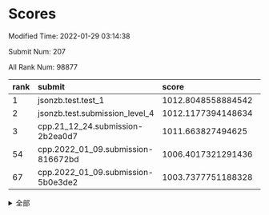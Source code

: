 # Scores

Modified Time: 2022-01-29 03:14:38

Submit Num: 207

All Rank Num: 98877

| rank |               submit               |       score        |       sigma        | pk_num |
| :--- | :--------------------------------- | :----------------- | :----------------- | :----- |
| 1    | jsonzb.test.test_1                 | 1012.8048558884542 | 0.8092604361027758 | 1913   |
| 2    | jsonzb.test.submission_level_4     | 1012.1177394148634 | 0.797951399078979  | 1909   |
| 3    | cpp.21_12_24.submission-2b2ea0d7   | 1011.663827494625  | 0.7733960383177008 | 1905   |
| 54   | cpp.2022_01_09.submission-816672bd | 1006.4017321291436 | 0.729382679372215  | 1914   |
| 67   | cpp.2022_01_09.submission-5b0e3de2 | 1003.7377751188328 | 0.7166695757698872 | 1912   |


<details>
<summary>全部</summary>

| rank |                 submit                 |       score        |       sigma        | pk_num |
| :--- | :------------------------------------- | :----------------- | :----------------- | :----- |
| 1    | jsonzb.test.test_1                     | 1012.8048558884542 | 0.8092604361027758 | 1913   |
| 2    | jsonzb.test.submission_level_4         | 1012.1177394148634 | 0.797951399078979  | 1909   |
| 3    | cpp.21_12_24.submission-2b2ea0d7       | 1011.663827494625  | 0.7733960383177008 | 1905   |
| 4    | gobigger.level_3.submission_level_3_46 | 1011.6266738462849 | 0.7713987199699269 | 1907   |
| 5    | gobigger.level_3.submission_level_3_2  | 1011.2276602925903 | 0.7813418453305937 | 1904   |
| 6    | gobigger.level_3.submission_level_3_19 | 1011.1815299704198 | 0.760331991940346  | 1904   |
| 7    | gobigger.level_3.submission_level_3_42 | 1010.9829480167282 | 0.7862581280435574 | 1905   |
| 8    | gobigger.level_3.submission_level_3_31 | 1010.8802633991661 | 0.7744486544966581 | 1910   |
| 9    | gobigger.level_3.submission_level_3_9  | 1010.8305023183918 | 0.7462757573976505 | 1912   |
| 10   | gobigger.level_3.submission_level_3_13 | 1010.6173755151106 | 0.7609205044534523 | 1912   |
| 11   | gobigger.level_3.submission_level_3_47 | 1010.5564519670511 | 0.7609866625719317 | 1911   |
| 12   | gobigger.level_3.submission_level_3_49 | 1010.4693663482617 | 0.7537500589558853 | 1909   |
| 13   | gobigger.level_3.submission_level_3_6  | 1010.4548602106978 | 0.7599233962702346 | 1908   |
| 14   | gobigger.level_3.submission_level_3_12 | 1010.4073311506824 | 0.762817194069217  | 1911   |
| 15   | gobigger.level_3.submission_level_3_40 | 1010.3947445606346 | 0.7628954119612771 | 1915   |
| 16   | gobigger.level_3.submission_level_3_18 | 1010.2492733379049 | 0.760461355473557  | 1914   |
| 17   | gobigger.level_3.submission_level_3_38 | 1010.2398750679572 | 0.7728497722611712 | 1911   |
| 18   | gobigger.level_3.submission_level_3_1  | 1010.1666942192834 | 0.7644477799976415 | 1907   |
| 19   | gobigger.level_3.submission_level_3_44 | 1010.1542258752248 | 0.7563971382778203 | 1908   |
| 20   | gobigger.level_3.submission_level_3_43 | 1010.1210187784216 | 0.7612119216789425 | 1911   |
| 21   | gobigger.level_3.submission_level_3_0  | 1010.1016353992126 | 0.7659169482893523 | 1912   |
| 22   | gobigger.level_3.submission_level_3_23 | 1010.080791589474  | 0.7515784313040913 | 1910   |
| 23   | gobigger.level_3.submission_level_3_27 | 1010.0276489013328 | 0.7665576384476674 | 1910   |
| 24   | gobigger.level_3.submission_level_3_28 | 1009.895185113242  | 0.7549230646313211 | 1914   |
| 25   | gobigger.level_3.submission_level_3_8  | 1009.8865119692    | 0.7637453253751711 | 1915   |
| 26   | gobigger.level_3.submission_level_3_4  | 1009.8755617216664 | 0.7565585458630435 | 1907   |
| 27   | gobigger.level_3.submission_level_3_32 | 1009.8715251149446 | 0.7565055523971216 | 1914   |
| 28   | gobigger.level_3.submission_level_3_45 | 1009.8586784309111 | 0.7744993959639084 | 1911   |
| 29   | gobigger.level_3.submission_level_3_21 | 1009.8331688490138 | 0.7478388909237594 | 1906   |
| 30   | gobigger.level_3.submission_level_3_41 | 1009.8159002687439 | 0.7475029427164952 | 1913   |
| 31   | gobigger.level_3.submission_level_3_5  | 1009.7687690646494 | 0.7468844010543959 | 1909   |
| 32   | gobigger.level_3.submission_level_3_7  | 1009.7458801461773 | 0.7774140181271487 | 1906   |
| 33   | gobigger.level_3.submission_level_3_26 | 1009.6422408321406 | 0.7489105278346766 | 1908   |
| 34   | gobigger.level_3.submission_level_3_10 | 1009.6039948715733 | 0.7426488842284007 | 1911   |
| 35   | gobigger.level_3.submission_level_3_30 | 1009.5726042479107 | 0.7529608825242124 | 1910   |
| 36   | gobigger.level_3.submission_level_3_15 | 1009.5443498414821 | 0.7553833947151862 | 1913   |
| 37   | gobigger.level_3.submission_level_3_14 | 1009.498259223451  | 0.7750700060597128 | 1916   |
| 38   | gobigger.level_3.submission_level_3_24 | 1009.4449992775172 | 0.7600590150764113 | 1911   |
| 39   | gobigger.level_3.submission_level_3_48 | 1009.3548246851235 | 0.7411032212794326 | 1913   |
| 40   | gobigger.level_3.submission_level_3_20 | 1009.1824735114844 | 0.7389152136657076 | 1906   |
| 41   | gobigger.level_3.submission_level_3_33 | 1009.1742388547394 | 0.7388352495342887 | 1913   |
| 42   | gobigger.level_3.submission_level_3_37 | 1009.1025828693988 | 0.7382927448962081 | 1914   |
| 43   | gobigger.level_3.submission_level_3_16 | 1009.0337115421103 | 0.7683025943110465 | 1912   |
| 44   | gobigger.level_3.submission_level_3_3  | 1008.9882351121954 | 0.7342627659192988 | 1914   |
| 45   | gobigger.level_3.submission_level_3_11 | 1008.9543844800451 | 0.7443407160681639 | 1911   |
| 46   | gobigger.level_3.submission_level_3_39 | 1008.9108184042161 | 0.7465367372034822 | 1910   |
| 47   | gobigger.level_3.submission_level_3_17 | 1008.90972245493   | 0.7462587254927392 | 1911   |
| 48   | gobigger.level_3.submission_level_3_34 | 1008.9072135488386 | 0.7646686950938915 | 1913   |
| 49   | gobigger.level_3.submission_level_3_22 | 1008.8894625966423 | 0.7367772546538324 | 1907   |
| 50   | gobigger.level_3.submission_level_3_29 | 1008.8892872578617 | 0.7421592595214882 | 1904   |
| 51   | gobigger.level_3.submission_level_3_36 | 1008.885337966845  | 0.752798968417927  | 1914   |
| 52   | gobigger.level_3.submission_level_3_25 | 1008.5920569326302 | 0.745016619607868  | 1913   |
| 53   | gobigger.level_3.submission_level_3_35 | 1008.3295841329647 | 0.7574261871095287 | 1905   |
| 54   | cpp.2022_01_09.submission-816672bd     | 1006.4017321291436 | 0.729382679372215  | 1914   |
| 55   | gobigger.level_1.submission_level_1_5  | 1004.7413540649195 | 0.7341785327173873 | 1912   |
| 56   | gobigger.level_1.submission_level_1_42 | 1004.5488453801677 | 0.7304371231824098 | 1908   |
| 57   | gobigger.level_1.submission_level_1_27 | 1004.5078193806738 | 0.7095021827003549 | 1916   |
| 58   | gobigger.level_1.submission_level_1_25 | 1004.2214327034353 | 0.7285673112051848 | 1905   |
| 59   | gobigger.level_1.submission_level_1_21 | 1004.1619844277322 | 0.725857987486502  | 1908   |
| 60   | gobigger.level_1.submission_level_1_46 | 1004.0478246113008 | 0.7109011324223877 | 1907   |
| 61   | gobigger.level_1.submission_level_1_19 | 1003.9161185945802 | 0.7191382415001164 | 1910   |
| 62   | gobigger.level_1.submission_level_1_29 | 1003.8793603115233 | 0.7111466568331135 | 1911   |
| 63   | gobigger.level_1.submission_level_1_36 | 1003.872172465884  | 0.7137012696914319 | 1910   |
| 64   | gobigger.level_1.submission_level_1_44 | 1003.8111260222751 | 0.7181475630819542 | 1908   |
| 65   | gobigger.level_1.submission_level_1_26 | 1003.7820878487785 | 0.7261612849930618 | 1911   |
| 66   | gobigger.level_1.submission_level_1_0  | 1003.7788934085063 | 0.7126327891912028 | 1911   |
| 67   | cpp.2022_01_09.submission-5b0e3de2     | 1003.7377751188328 | 0.7166695757698872 | 1912   |
| 68   | gobigger.level_1.submission_level_1_28 | 1003.7162337936439 | 0.7068294791725113 | 1913   |
| 69   | gobigger.level_1.submission_level_1_2  | 1003.6264716597241 | 0.7184894843789048 | 1911   |
| 70   | gobigger.level_1.submission_level_1_43 | 1003.5391960820249 | 0.7111422137177011 | 1908   |
| 71   | gobigger.level_1.submission_level_1_15 | 1003.5139550517899 | 0.7130673926252166 | 1915   |
| 72   | gobigger.level_1.submission_level_1_17 | 1003.4889396047184 | 0.7121380245880808 | 1912   |
| 73   | gobigger.level_1.submission_level_1_20 | 1003.4671576087404 | 0.7146316281275097 | 1908   |
| 74   | gobigger.level_1.submission_level_1_6  | 1003.4087307852277 | 0.7221343902098247 | 1910   |
| 75   | gobigger.level_1.submission_level_1_12 | 1003.3641965621454 | 0.7089318689885938 | 1912   |
| 76   | gobigger.level_1.submission_level_1_9  | 1003.3603158536625 | 0.7254318410614997 | 1908   |
| 77   | gobigger.level_1.submission_level_1_16 | 1003.3574289807086 | 0.7133297433147979 | 1911   |
| 78   | gobigger.level_1.submission_level_1_32 | 1003.3120450565995 | 0.7206243316677493 | 1903   |
| 79   | gobigger.level_1.submission_level_1_3  | 1003.2890646713666 | 0.7121047961018792 | 1914   |
| 80   | gobigger.level_1.submission_level_1_14 | 1003.2581560802797 | 0.722224435525167  | 1912   |
| 81   | gobigger.level_1.submission_level_1_30 | 1003.2412206787347 | 0.7229085218730519 | 1914   |
| 82   | gobigger.level_1.submission_level_1_37 | 1003.2260762211782 | 0.7056923433509442 | 1914   |
| 83   | gobigger.level_1.submission_level_1_39 | 1003.217231010471  | 0.7181333644343416 | 1911   |
| 84   | gobigger.level_1.submission_level_1_38 | 1003.1900618643554 | 0.7024178695802378 | 1912   |
| 85   | gobigger.level_1.submission_level_1_7  | 1003.1180056391142 | 0.7135102606717532 | 1908   |
| 86   | gobigger.level_1.submission_level_1_33 | 1003.0498510900753 | 0.715399224207771  | 1912   |
| 87   | gobigger.level_1.submission_level_1_35 | 1003.0217040528815 | 0.7204505358666937 | 1912   |
| 88   | gobigger.level_1.submission_level_1_1  | 1002.967611698319  | 0.7177179274729563 | 1911   |
| 89   | gobigger.level_1.submission_level_1_10 | 1002.9240359899245 | 0.7112813016768408 | 1912   |
| 90   | gobigger.level_1.submission_level_1_45 | 1002.8649762068268 | 0.7263093469024979 | 1911   |
| 91   | gobigger.level_1.submission_level_1_11 | 1002.8610669609828 | 0.7112452677787    | 1908   |
| 92   | gobigger.level_1.submission_level_1_34 | 1002.766367771351  | 0.7101684319197693 | 1915   |
| 93   | gobigger.level_1.submission_level_1_31 | 1002.7658201554644 | 0.7251987156938107 | 1910   |
| 94   | gobigger.level_1.submission_level_1_22 | 1002.7577913879085 | 0.7097090470544253 | 1912   |
| 95   | gobigger.level_1.submission_level_1_23 | 1002.6958442421765 | 0.7150333886726802 | 1909   |
| 96   | gobigger.level_1.submission_level_1_8  | 1002.6564824766951 | 0.7186536703980191 | 1910   |
| 97   | gobigger.level_1.submission_level_1_18 | 1002.645641883278  | 0.71200192011359   | 1908   |
| 98   | gobigger.level_1.submission_level_1_48 | 1002.6170132585618 | 0.7109503292011335 | 1907   |
| 99   | gobigger.level_1.submission_level_1_13 | 1002.340045878282  | 0.7152902952082746 | 1910   |
| 100  | gobigger.level_1.submission_level_1_4  | 1002.3235785286844 | 0.7112046262689229 | 1911   |
| 101  | gobigger.level_1.submission_level_1_49 | 1002.1297846872025 | 0.7036059539739817 | 1913   |
| 102  | gobigger.level_1.submission_level_1_47 | 1001.8776275870292 | 0.7076610469582436 | 1913   |
| 103  | gobigger.level_1.submission_level_1_40 | 1001.5176175096143 | 0.7139946269373697 | 1913   |
| 104  | gobigger.level_1.submission_level_1_24 | 1001.3242103486228 | 0.7144148159632899 | 1913   |
| 105  | gobigger.level_1.submission_level_1_41 | 1000.8181365572293 | 0.7130466941407656 | 1912   |
| 106  | gobigger.random.submission_random_37   | 997.337118575424   | 0.700080934148969  | 1910   |
| 107  | gobigger.random.submission_random_7    | 997.0381640413615  | 0.7110762624197904 | 1911   |
| 108  | gobigger.random.submission_random_14   | 996.9933345048896  | 0.704539673517211  | 1914   |
| 109  | gobigger.random.submission_random_39   | 996.7203467354174  | 0.7076743917403723 | 1911   |
| 110  | gobigger.random.submission_random_16   | 996.5959174631328  | 0.7146184507560494 | 1911   |
| 111  | gobigger.random.submission_random_23   | 996.5957454231528  | 0.7017089291262076 | 1913   |
| 112  | gobigger.random.submission_random_43   | 996.5761407273845  | 0.6931511417471756 | 1916   |
| 113  | gobigger.random.submission_random_41   | 996.5217335788425  | 0.6952447021105586 | 1911   |
| 114  | gobigger.random.submission_random_17   | 996.4948230829326  | 0.7115353208839361 | 1910   |
| 115  | gobigger.random.submission_random_44   | 996.4410493552543  | 0.7089839728442975 | 1915   |
| 116  | gobigger.random.submission_random_34   | 996.4405186020913  | 0.7092717240969318 | 1913   |
| 117  | gobigger.random.submission_random_21   | 996.4381662085859  | 0.7087078695764318 | 1913   |
| 118  | gobigger.random.submission_random_29   | 996.3716198244451  | 0.7061306455814371 | 1913   |
| 119  | gobigger.random.submission_random_0    | 996.3229633040722  | 0.7172632574777218 | 1904   |
| 120  | gobigger.random.submission_random_15   | 996.3205611985351  | 0.7057510362508661 | 1913   |
| 121  | gobigger.random.submission_random_11   | 996.2769760940193  | 0.705389702355936  | 1907   |
| 122  | gobigger.random.submission_random_38   | 996.2464564797546  | 0.7131184789740042 | 1913   |
| 123  | gobigger.random.submission_random_6    | 996.2415417986889  | 0.7076778065574907 | 1911   |
| 124  | gobigger.random.submission_random_31   | 996.23535454126    | 0.7053350367388036 | 1914   |
| 125  | gobigger.random.submission_random_47   | 996.2270729412955  | 0.71252174394474   | 1909   |
| 126  | gobigger.random.submission_random_22   | 996.2210227618491  | 0.7193368266106838 | 1909   |
| 127  | gobigger.random.submission_random_19   | 996.2030615104405  | 0.7224174835644539 | 1911   |
| 128  | gobigger.random.submission_random_33   | 996.2001776606453  | 0.7129624628555972 | 1910   |
| 129  | gobigger.random.submission_random_3    | 996.1854240397672  | 0.7018368752313211 | 1908   |
| 130  | gobigger.random.submission_random_35   | 996.1838404778949  | 0.6930362493113513 | 1912   |
| 131  | gobigger.random.submission_random_32   | 996.1069357905184  | 0.7094781687824492 | 1911   |
| 132  | gobigger.random.submission_random_30   | 996.0541451086726  | 0.7175452791096909 | 1912   |
| 133  | gobigger.random.submission_random_46   | 996.0368549860208  | 0.7003319486860334 | 1912   |
| 134  | gobigger.random.submission_random_36   | 996.015462994248   | 0.7109368930064927 | 1908   |
| 135  | gobigger.random.submission_random_9    | 995.987686178883   | 0.7017222552126501 | 1915   |
| 136  | gobigger.random.submission_random_24   | 995.9419173373807  | 0.7029649636079758 | 1907   |
| 137  | gobigger.random.submission_random_28   | 995.9091863303038  | 0.7062776558152217 | 1912   |
| 138  | gobigger.random.submission_random_12   | 995.8913479092274  | 0.7088901936915415 | 1913   |
| 139  | gobigger.random.submission_random_10   | 995.841823647331   | 0.7037131960617066 | 1911   |
| 140  | gobigger.random.submission_random_49   | 995.7615372983345  | 0.7255991674388577 | 1911   |
| 141  | gobigger.random.submission_random_25   | 995.6903727206218  | 0.6994806988381648 | 1913   |
| 142  | gobigger.random.submission_random_8    | 995.6665764122049  | 0.713391758367053  | 1911   |
| 143  | gobigger.random.submission_random_2    | 995.5970465597304  | 0.7157135962968227 | 1913   |
| 144  | gobigger.random.submission_random_4    | 995.5469250816597  | 0.7284231676923469 | 1909   |
| 145  | gobigger.random.submission_random_26   | 995.3827537331935  | 0.7104436983096187 | 1908   |
| 146  | gobigger.random.submission_random_45   | 995.3266595048719  | 0.7067748753660914 | 1913   |
| 147  | gobigger.random.submission_random_27   | 995.238444169672   | 0.7021862261703331 | 1910   |
| 148  | gobigger.random.submission_random_18   | 995.1963068527273  | 0.7082582912454006 | 1908   |
| 149  | gobigger.random.submission_random_5    | 995.1836956423604  | 0.7116128091526099 | 1905   |
| 150  | gobigger.random.submission_random_40   | 995.1600286493571  | 0.715250061999393  | 1910   |
| 151  | gobigger.random.submission_random_20   | 995.1126119321348  | 0.7078974490552538 | 1910   |
| 152  | gobigger.random.submission_random_42   | 995.0791000181208  | 0.7231743804001345 | 1913   |
| 153  | gobigger.random.submission_random_48   | 994.9635599203012  | 0.7189677026495649 | 1916   |
| 154  | gobigger.random.submission_random_13   | 994.880375038239   | 0.7286701235069968 | 1909   |
| 155  | gobigger.random.submission_random_1    | 994.61641293916    | 0.7177306044053301 | 1913   |
| 156  | gobigger.level_2.submission_level_2_32 | 993.6668791563607  | 0.7248226250948444 | 1913   |
| 157  | gobigger.level_2.submission_level_2_27 | 993.5220953212178  | 0.7279123322860537 | 1908   |
| 158  | gobigger.level_2.submission_level_2_0  | 993.4630186189266  | 0.7431857190191961 | 1910   |
| 159  | gobigger.level_2.submission_level_2_29 | 993.3488951508533  | 0.7402492775131726 | 1912   |
| 160  | gobigger.level_2.submission_level_2_6  | 993.2220769293185  | 0.7480417901187629 | 1907   |
| 161  | gobigger.level_2.submission_level_2_1  | 993.1814293331321  | 0.734153596403329  | 1919   |
| 162  | gobigger.level_2.submission_level_2_31 | 993.08995068077    | 0.7350766950881851 | 1911   |
| 163  | gobigger.level_2.submission_level_2_4  | 993.0774974601027  | 0.7290228050847215 | 1912   |
| 164  | gobigger.level_2.submission_level_2_48 | 993.0374778235436  | 0.7306125065359212 | 1907   |
| 165  | gobigger.level_2.submission_level_2_42 | 993.0327162619657  | 0.7238401046197802 | 1907   |
| 166  | gobigger.level_2.submission_level_2_28 | 992.7322634692631  | 0.7315416879775171 | 1913   |
| 167  | gobigger.level_2.submission_level_2_14 | 992.6941078502217  | 0.7504441623175945 | 1912   |
| 168  | gobigger.level_2.submission_level_2_36 | 992.6609762052041  | 0.7326233783995134 | 1909   |
| 169  | gobigger.level_2.submission_level_2_47 | 992.6049110688748  | 0.7379633928085244 | 1915   |
| 170  | gobigger.level_2.submission_level_2_25 | 992.5621923042603  | 0.7468523409056353 | 1913   |
| 171  | gobigger.level_2.submission_level_2_40 | 992.5532099477458  | 0.7602886399990681 | 1909   |
| 172  | gobigger.level_2.submission_level_2_15 | 992.468845584135   | 0.7386606053491759 | 1910   |
| 173  | gobigger.level_2.submission_level_2_12 | 992.4478671478637  | 0.7454154621261591 | 1912   |
| 174  | gobigger.level_2.submission_level_2_23 | 992.3590439450829  | 0.7514373628356515 | 1914   |
| 175  | gobigger.level_2.submission_level_2_46 | 992.3226850190506  | 0.7288561675197841 | 1912   |
| 176  | gobigger.level_2.submission_level_2_3  | 992.2181299775956  | 0.7447704616822219 | 1914   |
| 177  | gobigger.level_2.submission_level_2_11 | 992.1685899574928  | 0.7637997529110915 | 1906   |
| 178  | gobigger.level_2.submission_level_2_24 | 992.1347533320737  | 0.7559445887106371 | 1909   |
| 179  | gobigger.level_2.submission_level_2_49 | 992.1169360357416  | 0.7471730513565119 | 1910   |
| 180  | gobigger.level_2.submission_level_2_39 | 992.0624296239536  | 0.7457179238039094 | 1914   |
| 181  | gobigger.level_2.submission_level_2_18 | 992.0104914297891  | 0.7451083488138575 | 1901   |
| 182  | gobigger.level_2.submission_level_2_30 | 992.0037563330096  | 0.7436507985230518 | 1911   |
| 183  | gobigger.level_2.submission_level_2_44 | 992.0018074888916  | 0.7272409283806613 | 1908   |
| 184  | gobigger.level_2.submission_level_2_43 | 991.9722356894664  | 0.74291435624301   | 1911   |
| 185  | gobigger.level_2.submission_level_2_38 | 991.9692748518165  | 0.7507636990394055 | 1912   |
| 186  | gobigger.level_2.submission_level_2_21 | 991.9677023482749  | 0.7340153477358858 | 1913   |
| 187  | gobigger.level_2.submission_level_2_26 | 991.8838971192298  | 0.7313505171187779 | 1910   |
| 188  | gobigger.level_2.submission_level_2_19 | 991.8686908899754  | 0.7429530886670793 | 1916   |
| 189  | gobigger.level_2.submission_level_2_5  | 991.8335024195176  | 0.7583921853956712 | 1911   |
| 190  | gobigger.level_2.submission_level_2_22 | 991.7129518743548  | 0.7514674491913467 | 1910   |
| 191  | gobigger.level_2.submission_level_2_10 | 991.6681509346372  | 0.7591655821488531 | 1906   |
| 192  | gobigger.level_2.submission_level_2_35 | 991.6444350015     | 0.7451340527154533 | 1912   |
| 193  | gobigger.level_2.submission_level_2_9  | 991.6256972162274  | 0.7514223943378957 | 1911   |
| 194  | gobigger.level_2.submission_level_2_17 | 991.6193164539591  | 0.7381877656182132 | 1908   |
| 195  | gobigger.level_2.submission_level_2_16 | 991.4590790751872  | 0.7457168809675274 | 1908   |
| 196  | gobigger.level_2.submission_level_2_41 | 991.3427901177636  | 0.7345879011039886 | 1910   |
| 197  | gobigger.level_2.submission_level_2_34 | 991.2939839541365  | 0.7541251422367126 | 1913   |
| 198  | gobigger.level_2.submission_level_2_33 | 991.1534772944095  | 0.7475894326085342 | 1910   |
| 199  | gobigger.level_2.submission_level_2_13 | 991.1080331653561  | 0.7565846863411285 | 1912   |
| 200  | gobigger.level_2.submission_level_2_7  | 991.0667326713196  | 0.7432266081784162 | 1906   |
| 201  | gobigger.level_2.submission_level_2_45 | 991.0308130735481  | 0.7591865241596352 | 1914   |
| 202  | gobigger.level_2.submission_level_2_8  | 990.9485823031512  | 0.7555816567012918 | 1910   |
| 203  | gobigger.level_2.submission_level_2_20 | 990.9250114518336  | 0.7765845764194661 | 1911   |
| 204  | gobigger.level_2.submission_level_2_2  | 990.7411339918298  | 0.7600655668901317 | 1915   |
| 205  | gobigger.level_2.submission_level_2_37 | 990.489878072031   | 0.7562020706543048 | 1907   |
| 206  | gobigger.none.submission_none_1        | 978.1629886306548  | 1.2556711386987347 | 1911   |
| 207  | gobigger.none.submission_none_0        | 975.8118209799543  | 1.4373183649584826 | 1908   |

</details>